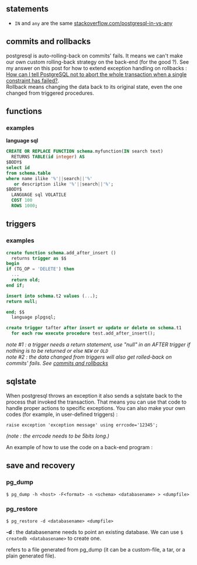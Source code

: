 ## statements

- `IN` and `any` are the same [stackoverflow.com/postgresql-in-vs-any](https://stackoverflow.com/questions/30263671/postgresql-in-vs-any "stackoverflow")

## <a name="commits"></a> commits and rollbacks

postgresql is auto-rolling-back on commits' fails. It means we can't make our own custom rolling-back strategy on the back-end (for the good ?). See my answer on this post for how to extend exception handling on rollbacks : [How can I tell PostgreSQL not to abort the whole transaction when a single constraint has failed?](https://stackoverflow.com/questions/9436122/how-can-i-tell-postgresql-not-to-abort-the-whole-transaction-when-a-single-const/46229608#46229608).  
Rollback means changing the data back to its original state, even the one changed from triggered procedures.

## functions

### examples

**language sql**

```sql
CREATE OR REPLACE FUNCTION schema.myfunction(IN search text)
  RETURNS TABLE(id integer) AS
$BODY$
select id
from schema.table
where name ilike '%'||search||'%'
   or description ilike '%'||search||'%';
$BODY$
  LANGUAGE sql VOLATILE
  COST 100
  ROWS 1000;
```

## triggers
### examples
```sql
create function schema.add_after_insert ()
  returns trigger as $$
begin
if (TG_OP = 'DELETE') then
  ...
  return old;
end if;

insert into schema.t2 values (...);
return null;

end; $$
  language plpgsql;

create trigger tafter after insert or update or delete on schema.t1
  for each row execute procedure test.add_after_insert();
```

*note #1 : a trigger needs a return statement, use "null" in an AFTER trigger if nothing is to be returned or else `NEW` or `OLD`*  
*note #2 : the data changed from triggers will also get rolled-back on commits' fails. See [commits and rollbacks](#commits)*


## sqlstate

When postgresql throws an exception it also sends a sqlstate back to the process that invoked the transaction. That means you can use that code to handle proper actions to specific exceptions. You can also make your own codes (for example, in user-defined triggers) :

```plpgsql
raise exception 'exception message' using errcode='12345';
```
*(note : the errcode needs to be 5bits long.)*

An example of how to use the code on a back-end program : 

## save and recovery

### pg_dump

```
$ pg_dump -h <host> -F<format> -n <schema> <databasename> > <dumpfile>
```

### pg_restore

```
$ pg_restore -d <databasename> <dumpfile>
```
**-d <databasename>** : the databasename needs to point an existing database. We can use `$ createdb <databasename>` to create one.

**<dumpfile>** refers to a file generated from pg_dump (it can be a custom-file, a tar, or a plain generated file).